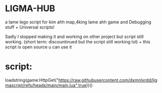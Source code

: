 # LIGMA-HUB

a lame lego script for kim ahh map,4king lame ahh game and Debugging stuff + Universal scripts!

Sadly I stopped making it and working on other project but script still working. (short term: discountinued but the script still working lol)
+ 
this script is open source u can use it


# script:
loadstring(game:HttpGet("https://raw.githubusercontent.com/dxmnlxrdd/ligmascript/refs/heads/main/main.lua",true))()
